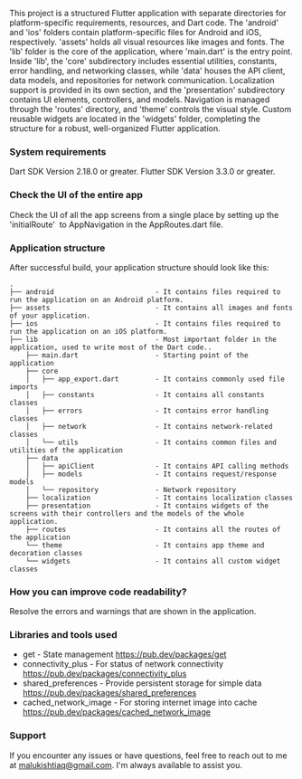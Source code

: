 This project is a structured Flutter application with separate directories for platform-specific requirements, resources, and Dart code. The 'android' and 'ios' folders contain platform-specific files for Android and iOS, respectively. 'assets' holds all visual resources like images and fonts. The 'lib' folder is the core of the application, where 'main.dart' is the entry point. Inside 'lib', the 'core' subdirectory includes essential utilities, constants, error handling, and networking classes, while 'data' houses the API client, data models, and repositories for network communication. Localization support is provided in its own section, and the 'presentation' subdirectory contains UI elements, controllers, and models. Navigation is managed through the 'routes' directory, and 'theme' controls the visual style. Custom reusable widgets are located in the 'widgets' folder, completing the structure for a robust, well-organized Flutter application.

### System requirements

Dart SDK Version 2.18.0 or greater.
Flutter SDK Version 3.3.0 or greater.

### Check the UI of the entire app

Check the UI of all the app screens from a single place by setting up the 'initialRoute'  to AppNavigation in the AppRoutes.dart file.

### Application structure

After successful build, your application structure should look like this:

```
.
├── android                         - It contains files required to run the application on an Android platform.
├── assets                          - It contains all images and fonts of your application.
├── ios                             - It contains files required to run the application on an iOS platform.
├── lib                             - Most important folder in the application, used to write most of the Dart code..
    ├── main.dart                   - Starting point of the application
    ├── core
    │   ├── app_export.dart         - It contains commonly used file imports
    │   ├── constants               - It contains all constants classes
    │   ├── errors                  - It contains error handling classes                  
    │   ├── network                 - It contains network-related classes
    │   └── utils                   - It contains common files and utilities of the application
    ├── data
    │   ├── apiClient               - It contains API calling methods 
    │   ├── models                  - It contains request/response models 
    │   └── repository              - Network repository
    ├── localization                - It contains localization classes
    ├── presentation                - It contains widgets of the screens with their controllers and the models of the whole application.
    ├── routes                      - It contains all the routes of the application
    └── theme                       - It contains app theme and decoration classes
    └── widgets                     - It contains all custom widget classes
```

### How you can improve code readability?

Resolve the errors and warnings that are shown in the application.

### Libraries and tools used

- get - State management
  https://pub.dev/packages/get
- connectivity_plus - For status of network connectivity
  https://pub.dev/packages/connectivity_plus
- shared_preferences - Provide persistent storage for simple data
  https://pub.dev/packages/shared_preferences
- cached_network_image - For storing internet image into cache
  https://pub.dev/packages/cached_network_image

### Support

If you encounter any issues or have questions, feel free to reach out to me at malukishtiaq@gmail.com. I'm always available to assist you.

